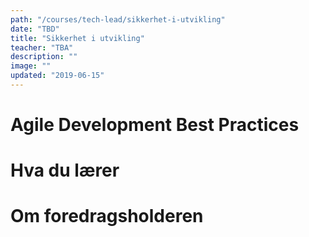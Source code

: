 ```yaml
---
path: "/courses/tech-lead/sikkerhet-i-utvikling"
date: "TBD"
title: "Sikkerhet i utvikling"
teacher: "TBA"
description: ""
image: ""
updated: "2019-06-15"
---
```


# Agile Development Best Practices

# Hva du lærer

# Om foredragsholderen
